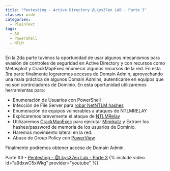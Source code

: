 ```yaml
---
title: "Pentesting - Active Directory @Lkys37en LAB - Parte 3" 
classes: wide
categories:
  - PlainText
tags:
  - AD
  - PowerShell
  - NTLM
---
```


En la 2da parte tuvimos la oportunidad de usar algunos mecanismos para evasión de controles de seguridad en Active Directory y con recursos como Metasploit y CrackMapExec enumerar algunos recursos de la red. En esta 3ra parte finalmente lograremos accesos de Domain Admin, aprovechando una mala práctica de algunos Domain Admins, autenticarse en equipos que no son controladores de Dominio. En esta oportunidad utilizaremos herramientas para:
* Enumeración de Usuarios con PowerShell
* Infección de File Server para [robar NetNTLM hashes](https://osandamalith.com/2017/03/24/places-of-interest-in-stealing-netntlm-hashes/)
* Enumeración de equipos vulnerables a ataques de NTLMRELAY
* Explicaremos brevemente el ataque de [NTLMRelay](https://byt3bl33d3r.github.io/practical-guide-to-ntlm-relaying-in-2017-aka-getting-a-foothold-in-under-5-minutes.html)
* Utilizaremos [CrackMapExec](https://github.com/byt3bl33d3r/CrackMapExec) para ejecutar [Mimikatz](https://github.com/gentilkiwi/mimikatz) y Extraer los hashes/password de memoria de los usuarios de Dominio. 
* Haremos movimiento lateral en la red.
* Abuso de Group Policy con [PowerView](https://github.com/PowerShellMafia/PowerSploit/tree/master/Recon)

Finalmente podremos obtener acceso de Domain Admin.

Parte #3 - [Pentesting - @Lkys37en Lab - Parte 3](https://youtu.be/a9dxwC5xWkg)
{% include video id="a9dxwC5xWkg" provider="youtube" %}
